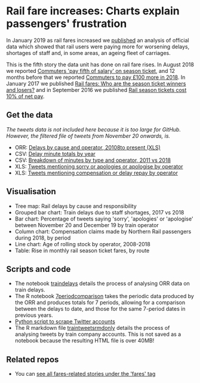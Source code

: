 # Rail fare increases: Charts explain passengers' frustration

In January 2019 as rail fares increased we [published](https://www.bbc.co.uk/news/uk-england-46606525) an analysis of official data which showed that rail users were paying more for worsening delays, shortages of staff and, in some areas, an ageing fleet of carriages.

This is the fifth story the data unit has done on rail fare rises. In August 2018 we reported [Commuters 'pay fifth of salary' on season ticket](https://github.com/BBC-Data-Unit/rail-fares-salary), and 12 months before that we reported [Commuters to pay £100 more in 2018](https://github.com/BBC-Data-Unit/rail-season-ticket-rises-2018). In January 2017 we published [Rail fares: Who are the season ticket winners and losers?](https://github.com/BBC-Data-Unit/rail-season-ticket-rises) and in September 2016 we published [Rail season tickets cost 10% of net pay](https://github.com/BBC-Data-Unit/rail-season-tickets).

## Get the data

*The tweets data is not included here because it is too large for GitHub. However, the filtered file of tweets from November 20 onwards, is.*

* ORR: [Delays by cause and operator, 20108to present (XLS)](http://orr.gov.uk/__data/assets/excel_doc/0006/25179/delays-by-cause-by-toc.xlsx)
* CSV: [Delay minute totals by year](delayminsyrs.csv)
* CSV: [Breakdown of minutes by type and operator, 2011 vs 2018](typebreakdown.csv)
* XLS: [Tweets mentioning sorry or apologies or apologise by operator](sorrybyaccount)
* XLS: [Tweets mentioning compensation or delay repay by operator](compensationbyaccount)

## Visualisation

* Tree map: Rail delays by cause and responsibility 
* Grouped bar chart: Train delays due to staff shortages, 2017 vs 2018
* Bar chart: Percentage of tweets saying 'sorry', 'apologies' or 'apologise' between November 20 and December 19 by train operator
* Column chart: Compensation claims made by Northern Rail passengers during 2018, by period
* Line chart: Age of rolling stock by operator, 2008-2018
* Table: Rise in monthly rail season ticket fares, by route

## Scripts and code

* The notebook [traindelays]() details the process of analysing ORR data on train delays.
* The R notebook [7periodcomparison]() takes the periodic data produced by the ORR and produces totals for 7 periods, allowing for a comparison between the delays to date, and those for the same 7-period dates in previous years.
* [Python script to scrape Twitter accounts]()
* The R markdown file [traintweetsrmdonly]() details the process of analysing tweets by train company accounts. This is not saved as a notebook because the resulting HTML file is over 40MB!


## Related repos

* You can [see all fares-related stories under the 'fares' tag](https://github.com/search?q=topic%3Afares+org%3ABBC-Data-Unit&type=Repositories)
